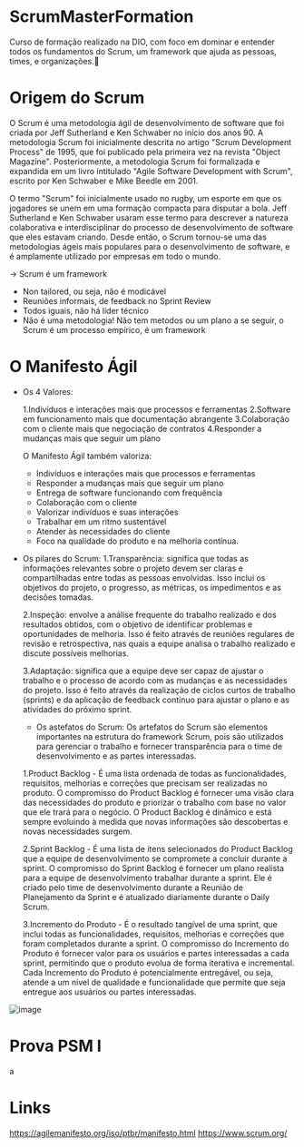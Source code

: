 # ScrumMasterFormation
Curso de formação realizado na DIO, com foco em dominar e entender todos os fundamentos do Scrum, um framework que ajuda as pessoas, times, e organizações.🚀   

 
# Origem do Scrum
O Scrum é uma metodologia ágil de desenvolvimento de software que foi criada por Jeff Sutherland e Ken Schwaber no início dos anos 90. A metodologia Scrum foi inicialmente descrita no artigo "Scrum Development Process" de 1995, que foi publicado pela primeira vez na revista "Object Magazine". Posteriormente, a metodologia Scrum foi formalizada e expandida em um livro intitulado "Agile Software Development with Scrum", escrito por Ken Schwaber e Mike Beedle em 2001.

O termo "Scrum" foi inicialmente usado no rugby, um esporte em que os jogadores se unem em uma formação compacta para disputar a bola. Jeff Sutherland e Ken Schwaber usaram esse termo para descrever a natureza colaborativa e interdisciplinar do processo de desenvolvimento de software que eles estavam criando. Desde então, o Scrum tornou-se uma das metodologias ágeis mais populares para o desenvolvimento de software, e é amplamente utilizado por empresas em todo o mundo.

-> Scrum é um framework

  - Non tailored, ou seja, não é modicável
  - Reuniões informais, de feedback no Sprint Review
  - Todos iguais, não há líder técnico
  - Não é uma metodologia! Não tem metodos ou um plano a se seguir, o Scrum é um processo empírico, é um framework
# O Manifesto Ágil
- Os 4 Valores: 

  1.Indivíduos e interações mais que processos e ferramentas
  2.Software em funcionamento mais que documentação abrangente
  3.Colaboração com o cliente mais que negociação de contratos
  4.Responder a mudanças mais que seguir um plano
  
  O Manifesto Ágil também valoriza:

  - Indivíduos e interações mais que processos e ferramentas
  - Responder a mudanças mais que seguir um plano
  - Entrega de software funcionando com frequência
  - Colaboração com o cliente
  - Valorizar indivíduos e suas interações
  - Trabalhar em um ritmo sustentável
  - Atender às necessidades do cliente
  - Foco na qualidade do produto e na melhoria contínua.
  
- Os pilares do Scrum:
  1.Transparência: significa que todas as informações relevantes sobre o projeto devem ser claras e compartilhadas entre todas as pessoas envolvidas. Isso inclui os          objetivos do projeto, o progresso, as métricas, os impedimentos e as decisões tomadas.
  
  2.Inspeção: envolve a análise frequente do trabalho realizado e dos resultados obtidos, com o objetivo de identificar problemas e oportunidades de melhoria. Isso é feito   através de reuniões regulares de revisão e retrospectiva, nas quais a equipe analisa o trabalho realizado e discute possíveis melhorias.

  3.Adaptação: significa que a equipe deve ser capaz de ajustar o trabalho e o processo de acordo com as mudanças e as necessidades do projeto. Isso é feito através da       realização de ciclos curtos de trabalho (sprints) e da aplicação de feedback contínuo para ajustar o plano e as atividades do próximo sprint.
  
  - Os astefatos do Scrum:
  Os artefatos do Scrum são elementos importantes na estrutura do framework Scrum, pois são utilizados para gerenciar o trabalho e fornecer transparência para o time de desenvolvimento e as partes interessadas.
  
  1.Product Backlog - É uma lista ordenada de todas as funcionalidades, requisitos, melhorias e correções que precisam ser realizadas no produto. O compromisso do Product Backlog é fornecer uma visão clara das necessidades do produto e priorizar o trabalho com base no valor que ele trará para o negócio. O Product Backlog é dinâmico e está sempre evoluindo à medida que novas informações são descobertas e novas necessidades surgem.

  2.Sprint Backlog - É uma lista de itens selecionados do Product Backlog que a equipe de desenvolvimento se compromete a concluir durante a sprint. O compromisso do Sprint Backlog é fornecer um plano realista para a equipe de desenvolvimento trabalhar durante a sprint. Ele é criado pelo time de desenvolvimento durante a Reunião de Planejamento da Sprint e é atualizado diariamente durante o Daily Scrum.

  3.Incremento do Produto - É o resultado tangível de uma sprint, que inclui todas as funcionalidades, requisitos, melhorias e correções que foram completados durante a sprint. O compromisso do Incremento do Produto é fornecer valor para os usuários e partes interessadas a cada sprint, permitindo que o produto evolua de forma iterativa e incremental. Cada Incremento do Produto é potencialmente entregável, ou seja, atende a um nível de qualidade e funcionalidade que permite que seja entregue aos usuários ou partes interessadas.
  
![image](https://user-images.githubusercontent.com/106775652/223494345-4e574f1f-81b1-433f-b7b0-ae8e33a71078.png)

# Prova PSM I
a

# Links
https://agilemanifesto.org/iso/ptbr/manifesto.html
https://www.scrum.org/
